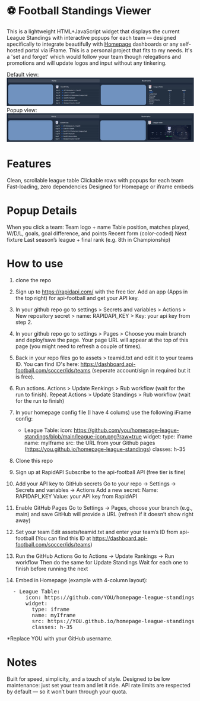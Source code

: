 # ⚽ Football Standings Viewer

This is a lightweight HTML+JavaScript widget that displays the current League Standings with interactive popups for each team — designed specifically to integrate beautifully with [Homepage](https://gethomepage.dev/) dashboards or any self-hosted portal via iFrame.
This is a personal project that fits to my needs. It's a 'set and forget' which would follow your team though relegations and promotions and will update logos and input without any tinkering.

Default view:
![Screenshot](https://github.com/jimmisavage/homepage-league-standings/raw/main/screenshots/default.JPG)
Popup view:
![Screenshot](https://github.com/jimmisavage/homepage-league-standings/raw/main/screenshots/popup.JPG)

# Features
Clean, scrollable league table
Clickable rows with popups for each team
Fast-loading, zero dependencies
Designed for Homepage or iframe embeds

# Popup Details
When you click a team:
Team logo + name
Table position, matches played, W/D/L, goals, goal difference, and points
Recent form (color-coded)
Next fixture
Last season’s league + final rank (e.g. 8th in Championship)

# How to use
1. clone the repo
2. Sign up to https://rapidapi.com/ with the free tier. Add an app (Apps in the top right) for api-football and get your API key.
3. In your github repo go to settings > Secrets and variables > Actions > New repository secret > name: RAPIDAPI_KEY > Key: your api key from step 2.
4. In your github repo go to settings > Pages > Choose you main branch and deploy/save the page. Your page URL will appear at the top of this page (you might need to refresh a couple of times).
5. Back in your repo files go to assets > teamid.txt and edit it to your teams ID. You can find ID's here: https://dashboard.api-football.com/soccer/ids/teams (seperate account/sign in required but it is free).
6. Run actions. Actions > Update Renkings > Rub workflow (wait for the run to finish). Repeat Actions > Update Standings > Rub workflow (wait for the run to finish)
7. In your homepage config file (I have 4 colums) use the following iFrame config:
    - League Table:
         icon: https://github.com/you/homepage-league-standings/blob/main/league-icon.png?raw=true
         widget:
           type: iframe
           name: myIframe
           src: the URL from your Github pages (https://you.github.io/homepage-league-standings)
           classes: h-35

1. Clone this repo

2. Sign up at RapidAPI
   Subscribe to the api-football API (free tier is fine)

3. Add your API key to GitHub secrets
   Go to your repo → Settings → Secrets and variables → Actions
   Add a new secret:
   Name: RAPIDAPI_KEY
   Value: your API key from RapidAPI

4. Enable GitHub Pages
   Go to Settings → Pages, choose your branch (e.g., main) and save
   GitHub will provide a URL (refresh if it doesn’t show right away)

5. Set your team
   Edit assets/teamid.txt and enter your team’s ID from api-football
   (You can find this ID at https://dashboard.api-football.com/soccer/ids/teams)

6. Run the GitHub Actions
   Go to Actions → Update Rankings → Run workflow
   Then do the same for Update Standings
   Wait for each one to finish before running the next

7. Embed in Homepage (example with 4-column layout):
<pre>
  - League Table:
      icon: https://github.com/YOU/homepage-league-standings/blob/main/league-icon.png?raw=true
      widget:
        type: iframe
        name: myIframe
        src: https://YOU.github.io/homepage-league-standings
        classes: h-35
</pre>
*Replace YOU with your GitHub username.

# Notes
Built for speed, simplicity, and a touch of style.
Designed to be low maintenance: just set your team and let it ride.
API rate limits are respected by default — so it won’t burn through your quota.
